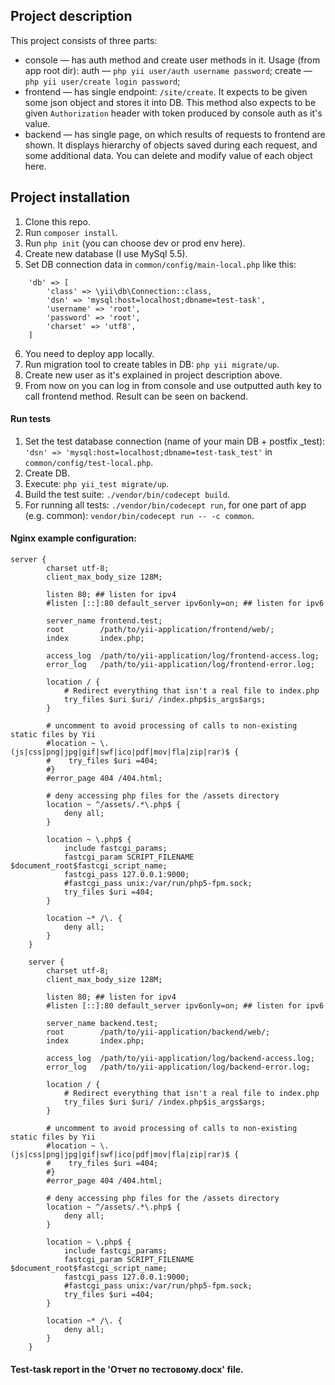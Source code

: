
Project description
-------------------
This project consists of three parts:
* console — has auth method and create user methods in it. Usage (from app root dir): auth — `php yii user/auth username password`; create — `php yii user/create login password`;
* frontend — has single endpoint: `/site/create`. It expects to be given some json object and stores it into DB. This method also expects to be given `Authorization` header with token produced by console auth as it's value.
* backend — has single page, on which results of requests to frontend are shown. It displays hierarchy of objects saved during each request, and some additional data. You can delete and modify value of each object here.

Project installation
--------------------
1. Clone this repo.
2. Run `composer install`.
3. Run `php init` (you can choose dev or prod env here).
4. Create new database (I use MySql 5.5).
5. Set DB connection data in `common/config/main-local.php` like this:
```
    'db' => [
        'class' => \yii\db\Connection::class,
        'dsn' => 'mysql:host=localhost;dbname=test-task',
        'username' => 'root',
        'password' => 'root',
        'charset' => 'utf8',
    ]
```
6. You need to deploy app locally.
7. Run migration tool to create tables in DB: `php yii migrate/up`.
8. Create new user as it's explained in project description above.
9. From now on you can log in from console and use outputted auth key to call frontend method. Result can be seen on backend.

#### Run tests

1. Set the test database connection (name of your main DB + postfix _test): `'dsn' => 'mysql:host=localhost;dbname=test-task_test'` in `common/config/test-local.php`.
2. Create DB.
3. Execute: `php yii_test migrate/up`.
4. Build the test suite: `./vendor/bin/codecept build`.
5. For running all tests: `./vendor/bin/codecept run`, for one part of app (e.g. common): `vendor/bin/codecept run -- -c common`.

#### Nginx example configuration:
```
server {
        charset utf-8;
        client_max_body_size 128M;

        listen 80; ## listen for ipv4
        #listen [::]:80 default_server ipv6only=on; ## listen for ipv6

        server_name frontend.test;
        root        /path/to/yii-application/frontend/web/;
        index       index.php;

        access_log  /path/to/yii-application/log/frontend-access.log;
        error_log   /path/to/yii-application/log/frontend-error.log;

        location / {
            # Redirect everything that isn't a real file to index.php
            try_files $uri $uri/ /index.php$is_args$args;
        }

        # uncomment to avoid processing of calls to non-existing static files by Yii
        #location ~ \.(js|css|png|jpg|gif|swf|ico|pdf|mov|fla|zip|rar)$ {
        #    try_files $uri =404;
        #}
        #error_page 404 /404.html;

        # deny accessing php files for the /assets directory
        location ~ ^/assets/.*\.php$ {
            deny all;
        }

        location ~ \.php$ {
            include fastcgi_params;
            fastcgi_param SCRIPT_FILENAME $document_root$fastcgi_script_name;
            fastcgi_pass 127.0.0.1:9000;
            #fastcgi_pass unix:/var/run/php5-fpm.sock;
            try_files $uri =404;
        }
    
        location ~* /\. {
            deny all;
        }
    }
     
    server {
        charset utf-8;
        client_max_body_size 128M;
    
        listen 80; ## listen for ipv4
        #listen [::]:80 default_server ipv6only=on; ## listen for ipv6
    
        server_name backend.test;
        root        /path/to/yii-application/backend/web/;
        index       index.php;
    
        access_log  /path/to/yii-application/log/backend-access.log;
        error_log   /path/to/yii-application/log/backend-error.log;
    
        location / {
            # Redirect everything that isn't a real file to index.php
            try_files $uri $uri/ /index.php$is_args$args;
        }
    
        # uncomment to avoid processing of calls to non-existing static files by Yii
        #location ~ \.(js|css|png|jpg|gif|swf|ico|pdf|mov|fla|zip|rar)$ {
        #    try_files $uri =404;
        #}
        #error_page 404 /404.html;

        # deny accessing php files for the /assets directory
        location ~ ^/assets/.*\.php$ {
            deny all;
        }

        location ~ \.php$ {
            include fastcgi_params;
            fastcgi_param SCRIPT_FILENAME $document_root$fastcgi_script_name;
            fastcgi_pass 127.0.0.1:9000;
            #fastcgi_pass unix:/var/run/php5-fpm.sock;
            try_files $uri =404;
        }
    
        location ~* /\. {
            deny all;
        }
    }
```
#### Test-task report in the 'Отчет по тестовому.docx' file.
